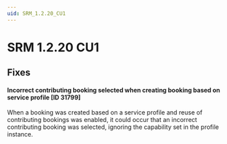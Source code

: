 ```yaml
---
uid: SRM_1.2.20_CU1
---
```


# SRM 1.2.20 CU1

## Fixes

#### Incorrect contributing booking selected when creating booking based on service profile [ID 31799]

When a booking was created based on a service profile and reuse of contributing bookings was enabled, it could occur that an incorrect contributing booking was selected, ignoring the capability set in the profile instance.
